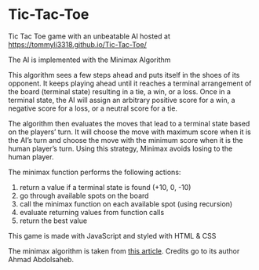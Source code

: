 # Tic-Tac-Toe
Tic Tac Toe game with an unbeatable AI hosted at https://tommyli3318.github.io/Tic-Tac-Toe/

The AI is implemented with the Minimax Algorithm

This algorithm sees a few steps ahead and puts itself in the shoes of its opponent.
It keeps playing ahead until it reaches a terminal arrangement of the board (terminal state) resulting in a tie, a win, or a loss.
Once in a terminal state, the AI will assign an arbitrary positive score for a win, a negative score for a loss, or a neutral score for a tie.

The algorithm then evaluates the moves that lead to a terminal state based on the players’ turn.
It will choose the move with maximum score when it is the AI’s turn and choose the move with the minimum score when it is the human player’s turn.
Using this strategy, Minimax avoids losing to the human player.

 
The minimax function performs the following actions:

1. return a value if a terminal state is found (+10, 0, -10)
2. go through available spots on the board
3. call the minimax function on each available spot (using recursion)
4. evaluate returning values from function calls
5. return the best value

This game is made with JavaScript and styled with HTML & CSS

The minimax algorithm is taken from [this article](https://www.freecodecamp.org/news/how-to-make-your-tic-tac-toe-game-unbeatable-by-using-the-minimax-algorithm-9d690bad4b37/). Credits go to its author Ahmad Abdolsaheb.
